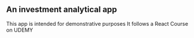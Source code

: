 ## An investment analytical app

This app is intended for demonstrative purposes
It follows a React Course on UDEMY
